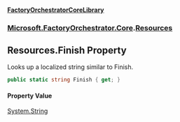 #### [FactoryOrchestratorCoreLibrary](./FactoryOrchestratorCoreLibrary.md 'FactoryOrchestratorCoreLibrary')
### [Microsoft.FactoryOrchestrator.Core](./Microsoft-FactoryOrchestrator-Core.md 'Microsoft.FactoryOrchestrator.Core').[Resources](./Microsoft-FactoryOrchestrator-Core-Resources.md 'Microsoft.FactoryOrchestrator.Core.Resources')
## Resources.Finish Property
Looks up a localized string similar to Finish.  
```csharp
public static string Finish { get; }
```
#### Property Value
[System.String](https://docs.microsoft.com/en-us/dotnet/api/System.String 'System.String')  
